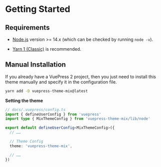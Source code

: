 # Getting Started

## Requirements

- [Node.js](https://nodejs.org/en/download/) version >= 14.x (which can be checked by running `node -v`).

- [Yarn 1 (Classic)](https://classic.yarnpkg.com/en/docs/getting-started) is recommended.

## Manual Installation

If you already have a VuePress 2 project, then you just need to install this theme manually and specify it in the configuration file.

```sh
yarn add -D vuepress-theme-mix@latest
```

**Setting the theme**

```ts
// docs/.vuepress/config.ts
import { defineUserConfig } from 'vuepress'
import type { MixThemeConfig } from 'vuepress-theme-mix/lib/node'

export default defineUserConfig<MixThemeConfig>({
  // ……

  // Theme Config
  theme: 'vuepress-theme-mix',

  // ……
})
```
